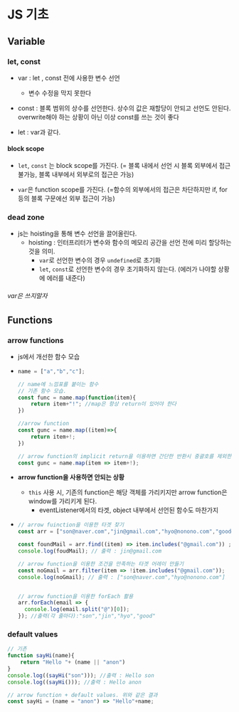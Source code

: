 # JS 기초

## Variable

### let, const

- var  :  let , const 전에 사용한 변수 선언 

  - 변수 수정을 막지 못한다

- const : 블록 범위의 상수를 선언한다. 상수의 값은 재할당이 안되고 선언도 안된다. overwrite해야 하는 상황이 아닌 이상 const를 쓰는 것이 좋다

- let : var과 같다. 



#### block scope

- `let`, `const` 는 block scope를 가진다. (= 블록 내에서 선언 시 블록 외부에서 접근 불가능, 블록 내부에서 외부로의 접근은 가능)

- `var`은 function scope를 가진다. (=함수의 외부에서의 접근은 차단하지만 if, for 등의 블록 구문에선 외부 접근이 가능)

 

### dead zone

- js는 hoisting을 통해 변수 선언을 끌어올린다.
  - hoisting : 인터프리터가 변수와 함수의 메모리 공간을 선언 전에 미리 할당하는 것을 의미. 
    - `var`로 선언한 변수의 경우 `undefined`로 초기화
    - `let`,  `const`로 선언한 변수의 경우 초기화하지 않는다. (에러가 나야할 상황에 에러를 내준다)

###### var은 쓰지말자



## Functions

### arrow functions

- js에서 개선한 함수 모습

- ```js
  name = ["a","b","c"];
  
  // name에 느낌표를 붙이는 함수
  // 기존 함수 모습.    
  const func = name.map(function(item){
      return item+"!"; //map은 항상 return이 있어야 한다
  })
  
  //arrow function
  const gunc = name.map((item)=>{
      return item+!;
  })
  
  // arrow function의 implicit return을 이용하면 간단한 반환시 중괄호를 제외한 내용물만 반환 가능
  const gunc = name.map(item => item+!);
  ```

- **arrow function을 사용하면 안되는 상황**

  - `this` 사용 시, 기존의 function은 해당 객체를 가리키지만 arrow function은 window를 가리키게 된다.
    - eventListener에서의 타겟, object 내부에서 선언된 함수도 마찬가지

- ```js
  // arrow fuinction을 이용한 타겟 찾기
  const arr = ["son@naver.com","jin@gmail.com","hyo@nonono.com","good@gmail.com"];
  
  const foundMail = arr.find((item) => item.includes("@gmail.com")) ;
  console.log(foudMail); // 출력 : jin@gmail.com
  
  // arrow function을 이용한 조건을 만족하는 타겟 어레이 만들기
  const noGmail = arr.filter(item => !item.includes("@gmail.com"));
  console.log(noGmail); // 출력 : ["son@naver.com","hyo@nonono.com"] 
  
  
  // arrow function을 이용한 forEach 활용
  arr.forEach(email => {
  	console.log(email.split("@")[0]);
  }); //출력(각 줄마다):"son","jin","hyo","good"
  ```

### default values

```js
// 기존
function sayHi(name){
    return "Hello "+ (name || "anon")
}
console.log((sayHi("son"))); //출력 : Hello son
console.log((sayHi())); //출력 : Hello anon

// arrow function + default values. 위와 같은 결과
const sayHi = (name = "anon") => "Hello"+name;

```

